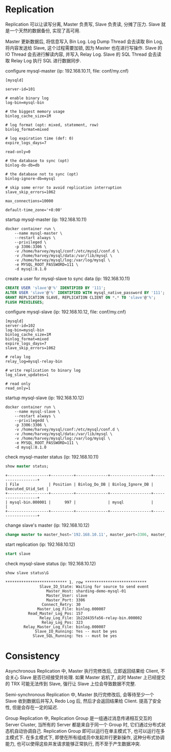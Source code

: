 # Replication

Replication 可以让读写分离, Master 负责写, Slave 负责读, 分摊了压力. Slave 就是一个天然的数据备份, 实现了高可用.

Master 更新数据后, 将信息写入 Bin Log. Log Dump Thread 会去读取 Bin Log, 将内容发送给 Slave, 这个过程需要加锁, 因为 Master 也在进行写操作. Slave 的 IO Thread 会去进行解读内容, 并写入 Relay Log. Slave 的 SQL Thread 会去读取 Relay Log 执行 SQL 进行数据同步.

configure mysql-master (ip: 192.168.10.11, file: conf/my.cnf)

```shell
[mysqld]

server-id=101

# enable binary log
log-bin=mysql-bin

# the biggest memory usage
binlog_cache_size=1M

# log format (opt: mixed, statement, row)
binlog_format=mixed

# log expiration time (def: 0)
expire_logs_days=7

read-only=0

# the database to sync (opt)
binlog-do-db=db

# the database not to sync (opt)
binlog-ignore-db=mysql

# skip some error to avoid replication interruption
slave_skip_errors=1062

max_connections=10000

default-time_zone='+8:00'
```

startup mysql-master (ip: 192.168.10.11)

```shell
docker container run \
    --name mysql-master \
    --restart always \
    --privileged \
    -p 3306:3306 \
    -v /home/harvey/mysql/conf:/etc/mysql/conf.d \
    -v /home/harvey/mysql/data:/var/lib/mysql \
    -v /home/harvey/mysql/log:/var/log/mysql \
    -e MYSQL_ROOT_PASSWORD=111 \
    -d mysql:8.1.0
```

create a user for mysql-slave to sync data (ip: 192.168.10.11)

```sql
CREATE USER 'slave'@'%' IDENTIFIED BY '111';
ALTER USER 'slave'@'%' IDENTIFIED WITH mysql_native_password BY '111';
GRANT REPLICATION SLAVE, REPLICATION CLIENT ON *.* TO 'slave'@'%';
FLUSH PRIVILEGES;
```

configure mysql-slave (ip: 192.168.10.12, file: conf/my.cnf)

```shell
[mysqld]
server-id=102
log-bin=mysql-bin
binlog_cache_size=1M
binlog_format=mixed
expire_logs_days=7
slave_skip_errors=1062

# relay log
relay_log=mysql-relay-bin

# write replication to binary log
log_slave_updates=1

# read only
read_only=1
```

startup mysql-slave (ip: 192.168.10.12)

```shell
docker container run \
    --name mysql-slave \
    --restart always \
    --privilegedd \
    -p 3306:3306 \
    -v /home/harvey/mysql/conf:/etc/mysql/conf.d \
    -v /home/harvey/mysql/data:/var/lib/mysql \
    -v /home/harvey/mysql/log:/var/log/mysql \
    -e MYSQL_ROOT_PASSWORD=111 \
    -d mysql:8.1.0
```

check mysql-master status (ip: 192.168.10.11)

```sql
show master status;
```

```console
+------------------+----------+--------------+------------------+-------------------+
| File             | Position | Binlog_Do_DB | Binlog_Ignore_DB | Executed_Gtid_Set |
+------------------+----------+--------------+------------------+-------------------+
| mysql-bin.000001 |      997 |              | mysql            |                   |
+------------------+----------+--------------+------------------+-------------------+
```

change slave's master (ip: 192.168.10.12)

```sql
change master to master_host='192.168.10.11', master_port=3306, master_user='slave', master_password='111', master_log_file='mysql-bin.000001', master_log_pos=997, master_connect_retry=30;
```

start replication (ip: 192.168.10.12)

```sql
start slave
```

check mysql-slave status (ip: 192.168.10.12)

```sql
show slave status\G
```

```
*************************** 1. row ***************************
               Slave_IO_State: Waiting for source to send event
                  Master_Host: sharding-demo-mysql-01
                  Master_User: slave
                  Master_Port: 3306
                Connect_Retry: 30
              Master_Log_File: binlog.000007
          Read_Master_Log_Pos: 157
               Relay_Log_File: 1b22d435fa56-relay-bin.000002
                Relay_Log_Pos: 323
        Relay_Master_Log_File: binlog.000007
             Slave_IO_Running: Yes -- must be yes
            Slave_SQL_Running: Yes -- must be yes
```

# Consistency

Asynchronous Replication 中, Master 执行完修改后, 立即返回结果给 Client, 不会关心 Slave 是否已经接受并处理. 如果 Master 宕机了, 此时 Master 上已经提交的 TRX 可能无法传到 Slave, 强行让 Slave 上位会导致数据不完整.

Semi-synchronous Replication 中, Master 执行完修改后, 会等待至少一个 Slave 收到数据后并写入 Redo Log 后, 然后才会返回结果给 Client. 提高了安全性, 但是会存在一定的延迟.

Group Replication 中, Replication Group 是一组通过消息传递相互交互的 Server Cluster, 当所有的 Server 都是来自于同一个 Group 时, 它们通过分布式状态机自动协调自己. Replication Group 即可以运行在单主模式下, 也可以运行在多主模式下. 在多主模式下, 即使在所有组成员中发起并行更新操作, 这种分布式协调能力, 也可以使得这些并发请求能够正常执行, 而不至于产生数据冲突.